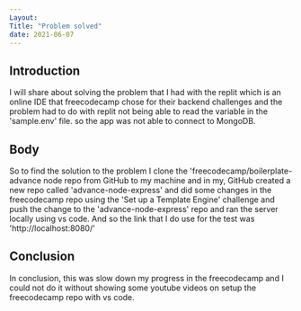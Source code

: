 ```yaml
---
Layout:
Title: "Problem solved"
date: 2021-06-07
---
```


## Introduction

I will share about solving the problem that I had with the replit which is an online IDE that freecodecamp chose for their backend challenges and the problem had to do with replit not being able to read the variable in the 'sample.env' file. so the app was not able to connect to MongoDB.

## Body

So to find the solution to the problem I clone the 'freecodecamp/boilerplate-advance node repo from GitHub to my machine and in my, GitHub created a new repo called 'advance-node-express' and did some changes in the freecodecamp repo using the 'Set up a Template Engine' challenge and push the change to the 'advance-node-express' repo and ran the server locally using vs code. And so the link that I do use for the test was 'http://localhost:8080/'

## Conclusion

In conclusion, this was slow down my progress in the freecodecamp and I could not do it without showing some youtube videos on setup the freecodecamp repo with vs code.
